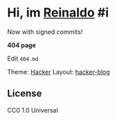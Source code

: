 # Hi, im [Reinaldo](https://reinaldorauch.github.io) #i

Now with signed commits!

**404 page**

Edit `404.md`

Theme: [Hacker](https://github.com/pages-themes/hacker)
Layout: [hacker-blog](https://github.com/tocttou/hacker-blog)

## License

CC0 1.0 Universal
